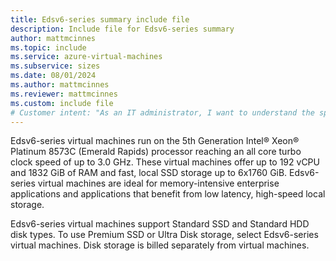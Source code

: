 ```yaml
---
title: Edsv6-series summary include file
description: Include file for Edsv6-series summary
author: mattmcinnes
ms.topic: include
ms.service: azure-virtual-machines
ms.subservice: sizes
ms.date: 08/01/2024
ms.author: mattmcinnes
ms.reviewer: mattmcinnes
ms.custom: include file
# Customer intent: "As an IT administrator, I want to understand the specifications and capabilities of Edsv6-series virtual machines, so that I can evaluate their suitability for memory-intensive enterprise applications and optimize our cloud resources."
---
```

Edsv6-series virtual machines run on the 5th Generation Intel® Xeon® Platinum 8573C (Emerald Rapids) processor reaching an all core turbo clock speed of up to 3.0 GHz. These virtual machines offer up to 192 vCPU and 1832 GiB of RAM and fast, local SSD storage up to 6x1760 GiB. Edsv6-series virtual machines are ideal for memory-intensive enterprise applications and applications that benefit from low latency, high-speed local storage.

Edsv6-series virtual machines support Standard SSD and Standard HDD disk types. To use Premium SSD or Ultra Disk storage, select Edsv6-series virtual machines. Disk storage is billed separately from virtual machines.
